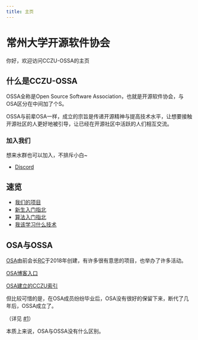```yaml
---
title: 主页
---
```


# 常州大学开源软件协会

你好，欢迎访问CCZU-OSSA的主页

## 什么是CCZU-OSSA

OSSA全称是Open Source Software Association，也就是开源软件协会，与OSA区分在中间加了个S。

OSSA与前辈OSA一样，成立的宗旨是传递开源精神与提高技术水平，让想要接触开源社区的人更好地被引导，让已经在开源社区中活跃的人们相互交流。

### 加入我们

想来水群也可以加入，不排斥小白~

 - [Discord](https://discord.gg/hkkmsQaBGQ)

## 速览

 - [我们的项目](./indexs/projects.md)
 - [新生入门指北](./indexs/for-fresher.md)
 - [算法入门指北](./blog/algorithm/guide-to-algorithm-competitions.md)
 - [我该学习什么技术](./blog/tech/what-to-learn.md)

## OSA与OSSA

[OSA](https://github.com/cczu-osa)由前会长[RC](https://github.com/stdrc)于2018年创建，有许多很有意思的项目，也举办了许多活动。

[OSA博客入口](https://cczu-ossa.github.io/home-legacy/)

[OSA建立的CCZU索引](https://cczu-ossa.github.io/index-legacy/)

但比较可惜的是，在OSA成员纷纷毕业后，OSA没有很好的保留下来，断代了几年后，OSSA成立了。

（详见 [#1](https://github.com/cczu-osa/osa-init/issues/1)）

本质上来说，OSA与OSSA没有什么区别。


